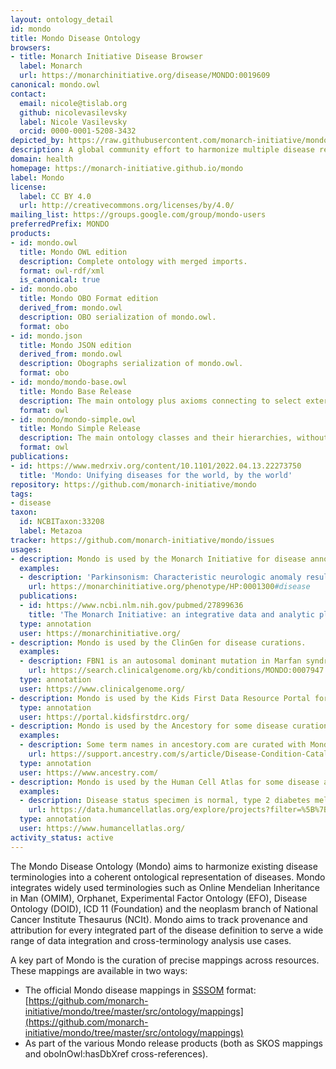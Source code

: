 ```yaml
---
layout: ontology_detail
id: mondo
title: Mondo Disease Ontology
browsers:
- title: Monarch Initiative Disease Browser
  label: Monarch
  url: https://monarchinitiative.org/disease/MONDO:0019609
canonical: mondo.owl
contact:
  email: nicole@tislab.org
  github: nicolevasilevsky
  label: Nicole Vasilevsky
  orcid: 0000-0001-5208-3432
depicted_by: https://raw.githubusercontent.com/monarch-initiative/mondo/master/docs/images/mondo_logo_black-stacked-small.png
description: A global community effort to harmonize multiple disease resources to yield a coherent merged ontology.
domain: health
homepage: https://monarch-initiative.github.io/mondo
label: Mondo
license:
  label: CC BY 4.0
  url: http://creativecommons.org/licenses/by/4.0/
mailing_list: https://groups.google.com/group/mondo-users
preferredPrefix: MONDO
products:
- id: mondo.owl
  title: Mondo OWL edition
  description: Complete ontology with merged imports.
  format: owl-rdf/xml
  is_canonical: true
- id: mondo.obo
  title: Mondo OBO Format edition
  derived_from: mondo.owl
  description: OBO serialization of mondo.owl.
  format: obo
- id: mondo.json
  title: Mondo JSON edition
  derived_from: mondo.owl
  description: Obographs serialization of mondo.owl.
  format: obo
- id: mondo/mondo-base.owl
  title: Mondo Base Release
  description: The main ontology plus axioms connecting to select external ontologies, excluding the external ontologies themselves
  format: owl
- id: mondo/mondo-simple.owl
  title: Mondo Simple Release
  description: The main ontology classes and their hierarchies, without references to external terms.
  format: owl
publications:
- id: https://www.medrxiv.org/content/10.1101/2022.04.13.22273750
  title: 'Mondo: Unifying diseases for the world, by the world'
repository: https://github.com/monarch-initiative/mondo
tags:
- disease
taxon:
  id: NCBITaxon:33208
  label: Metazoa
tracker: https://github.com/monarch-initiative/mondo/issues
usages:
- description: Mondo is used by the Monarch Initiative for disease annotations.
  examples:
  - description: 'Parkinsonism: Characteristic neurologic anomaly resulting form degeneration of dopamine-generating cells in the substantia nigra, a region of the midbrain, characterized clinically by shaking, rigidity, slowness of movement and difficulty with walking and gait.'
    url: https://monarchinitiative.org/phenotype/HP:0001300#disease
  publications:
  - id: https://www.ncbi.nlm.nih.gov/pubmed/27899636
    title: 'The Monarch Initiative: an integrative data and analytic platform connecting phenotypes to genotypes across species '
  type: annotation
  user: https://monarchinitiative.org/
- description: Mondo is used by the ClinGen for disease curations.
  examples:
  - description: FBN1 is an autosomal dominant mutation in Marfan syndrome.
    url: https://search.clinicalgenome.org/kb/conditions/MONDO:0007947
  type: annotation
  user: https://www.clinicalgenome.org/
- description: Mondo is used by the Kids First Data Resource Portal for disease annotations. Note, a login is needed to access the portal and view the Mondo-curated data.
  type: annotation
  user: https://portal.kidsfirstdrc.org/
- description: Mondo is used by the Ancestory for some disease curations.
  examples:
  - description: Some term names in ancestory.com are curated with Mondo, for ease of use.
    url: https://support.ancestry.com/s/article/Disease-Condition-Catalog-Powered-by-MONDO
  type: annotation
  user: https://www.ancestry.com/
- description: Mondo is used by the Human Cell Atlas for some disease annotations.
  examples:
  - description: Disease status specimen is normal, type 2 diabetes mellitus.
    url: https://data.humancellatlas.org/explore/projects?filter=%5B%7B%22facetName%22:%22organ%22,%22terms%22:%5B%22kidney%22%5D%7D,%7B%22facetName%22:%22donorDisease%22,%22terms%22:%5B%22acoustic%20neuroma%22,%22acute%20kidney%20tubular%20necrosis%22%5D%7D%5D&catalog=dcp1
  type: annotation
  user: https://www.humancellatlas.org/
activity_status: active
---
```


The Mondo Disease Ontology (Mondo) aims to harmonize existing disease terminologies into a coherent ontological representation of diseases.
Mondo integrates widely used terminologies such as Online Mendelian Inheritance in Man (OMIM), Orphanet, Experimental Factor Ontology (EFO), Disease Ontology (DOID), ICD 11 (Foundation) and the neoplasm branch of National Cancer Institute Thesaurus (NCIt).
Mondo aims to track provenance and attribution for every integrated part of the disease definition to serve a wide range of data integration and cross-terminology analysis use cases.

A key part of Mondo is the curation of precise mappings across resources. These mappings are available in two ways:

- The official Mondo disease mappings in [SSSOM](https://mapping-commons.github.io/sssom/) format: [https://github.com/monarch-initiative/mondo/tree/master/src/ontology/mappings](https://github.com/monarch-initiative/mondo/tree/master/src/ontology/mappings)
- As part of the various Mondo release products (both as SKOS mappings and oboInOwl:hasDbXref cross-references).
